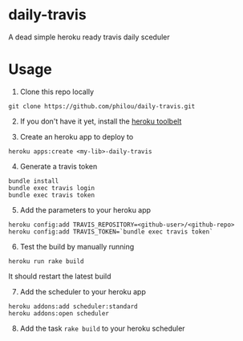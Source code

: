 daily-travis
============

A dead simple heroku ready travis daily sceduler

Usage
=====

1. Clone this repo locally

```shell
git clone https://github.com/philou/daily-travis.git
```

2. If you don't have it yet, install the [heroku toolbelt](https://devcenter.heroku.com/articles/quickstart)

3. Create an heroku app to deploy to

```shell
heroku apps:create <my-lib>-daily-travis
```

4. Generate a travis token

```shell
bundle install
bundle exec travis login
bundle exec travis token
```

5. Add the parameters to your heroku app

```shell
heroku config:add TRAVIS_REPOSITORY=<github-user>/<github-repo>
heroku config:add TRAVIS_TOKEN=`bundle exec travis token`
```

6. Test the build by manually running

```shell
heroku run rake build
```
It should restart the latest build

7. Add the scheduler to your heroku app

```shell
heroku addons:add scheduler:standard
heroku addons:open scheduler
```

8. Add the task ```rake build``` to your heroku scheduler
